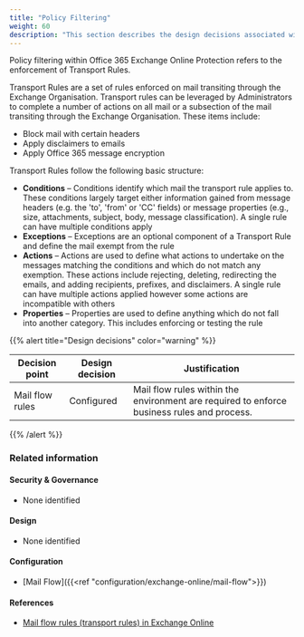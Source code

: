 ```yaml
---
title: "Policy Filtering"
weight: 60
description: "This section describes the design decisions associated with Policy Filtering Microsoft 365 security features for system(s) built using ASD's Blueprint for Secure Cloud."
---
```


Policy filtering within Office 365 Exchange Online Protection refers to the enforcement of Transport Rules.

Transport Rules are a set of rules enforced on mail transiting through the Exchange Organisation. Transport rules can be leveraged by Administrators to complete a number of actions on all mail or a subsection of the mail transiting through the Exchange Organisation. These items include:

* Block mail with certain headers
* Apply disclaimers to emails
* Apply Office 365 message encryption

Transport Rules follow the following basic structure:

* **Conditions** – Conditions identify which mail the transport rule applies to. These conditions largely target either information gained from message headers (e.g. the 'to', 'from' or 'CC' fields) or message properties (e.g., size, attachments, subject, body, message classification). A single rule can have multiple conditions apply
* **Exceptions** – Exceptions are an optional component of a Transport Rule and define the mail exempt from the rule
* **Actions** – Actions are used to define what actions to undertake on the messages matching the conditions and which do not match any exemption. These actions include rejecting, deleting, redirecting the emails, and adding recipients, prefixes, and disclaimers. A single rule can have multiple actions applied however some actions are incompatible with others
* **Properties** – Properties are used to define anything which do not fall into another category. This includes enforcing or testing the rule

{{% alert title="Design decisions" color="warning" %}}

| Decision point  | Design decision | Justification                                                                              |
|-----------------|-----------------|--------------------------------------------------------------------------------------------|
| Mail flow rules | Configured      | Mail flow rules within the environment are required to enforce business rules and process. |

{{% /alert %}}

### Related information

#### Security & Governance

* None identified

#### Design

* None identified

#### Configuration

* [Mail Flow]({{<ref "configuration/exchange-online/mail-flow">}})

#### References

* [Mail flow rules (transport rules) in Exchange Online](https://docs.microsoft.com/exchange/security-and-compliance/mail-flow-rules/mail-flow-rules?view=o365-worldwide)